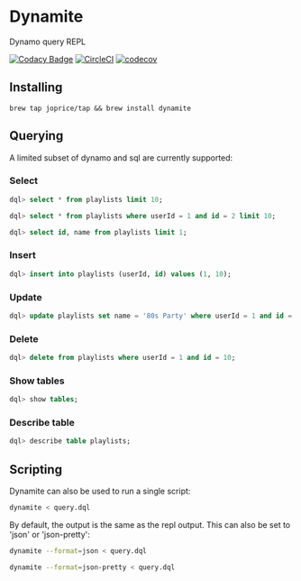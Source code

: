 # Dynamite

Dynamo query REPL

[![Codacy Badge](https://api.codacy.com/project/badge/Grade/dd21d0c56bca4a4692139a8707bd12e7)](https://www.codacy.com/app/pricejosephd/dynamite?utm_source=github.com&utm_medium=referral&utm_content=joprice/dynamite&utm_campaign=badger)
[![CircleCI](https://circleci.com/gh/joprice/dynamite/tree/master.svg?style=svg)](https://circleci.com/gh/joprice/dynamite/tree/master)
[![codecov](https://codecov.io/gh/joprice/dynamite/branch/master/graph/badge.svg)](https://codecov.io/gh/joprice/dynamite)


## Installing

`brew tap joprice/tap && brew install dynamite`

## Querying

A limited subset of dynamo and sql are currently supported:

### Select

```sql
dql> select * from playlists limit 10;
```

```sql
dql> select * from playlists where userId = 1 and id = 2 limit 10;
```

```sql
dql> select id, name from playlists limit 1;
```

### Insert

```sql
dql> insert into playlists (userId, id) values (1, 10);
```
### Update

```sql
dql> update playlists set name = '80s Party' where userId = 1 and id = 10;
```

### Delete

```sql
dql> delete from playlists where userId = 1 and id = 10;
```

### Show tables

```sql
dql> show tables;
```

### Describe table

```sql
dql> describe table playlists;
```

## Scripting

Dynamite can also be used to run a single script:

```bash
dynamite < query.dql 
```

By default, the output is the same as the repl output. This can also be set
to 'json' or 'json-pretty':

```bash
dynamite --format=json < query.dql 

dynamite --format=json-pretty < query.dql 
```


